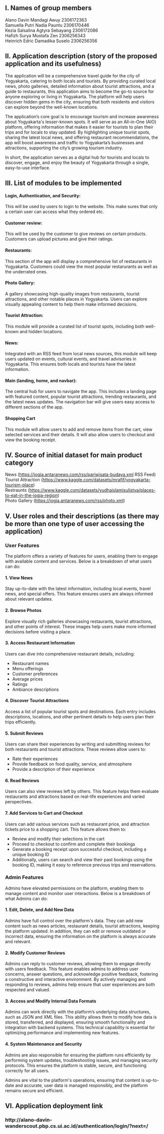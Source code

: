 <h2><b>I. Names of group members</b></h2>
Alano Davin Mandagi Awuy 2306172363
<br>
Samuella Putri Nadia Pauntu 2306170446
<br>
Kezia Salsalina Agtyra Sebayang 2306172086
<br>
Hafizh Surya Mustafa Zen 2306256343
<br>
Heinrich Edric Damadika Suselo 2306256356


<h2><b>II. Application description (story of the proposed application and its usefulness)</b></h2>
The application will be a comprehensive travel guide for the city of Yogyakarta, catering to both locals and tourists. By providing curated local news, photo galleries, detailed information about tourist attractions, and a guide to restaurants, this application aims to become the go-to source for anyone exploring or living in Yogyakarta. The platform will help users discover hidden gems in the city, ensuring that both residents and visitors can explore beyond the well-known locations.

The application’s core goal is to encourage tourism and increase awareness about Yogyakarta's lesser-known spots. It will serve as an All-in-One (AIO) platform, offering information that makes it easier for tourists to plan their trips and for locals to stay updated. By highlighting unique tourist spots, sharing the latest local news, and offering restaurant recommendations, the app will boost awareness and traffic to Yogyakarta’s businesses and attractions, supporting the city’s growing tourism industry.

In short, the application serves as a digital hub for tourists and locals to discover, engage, and enjoy the beauty of Yogyakarta through a single, easy-to-use interface.

<h2><b>III. List of modules to be implemented</b></h2>
<h4>Login, Authentication, and Security:</h4>
This will be used by users to login to the website. This make sures that only a certain user can access what they ordered etc.
<br>
<h4>Customer review:</h4>
This will be used by the customer to give reviews on certain products. Customers can upload pictures and give their ratings.
<br>
<h4>Restaurants:</h4>
This section of the app will display a comprehensive list of restaurants in Yogyakarta. Customers could view the most popular restarurants as well as the underrated ones.
<br>
<h4>Photo Gallery:</h4>
A gallery showcasing high-quality images from restaurants, tourist attractions, and other notable places in Yogyakarta. Users can explore visually appealing content to help them make informed decisions.
<br> 
<h4>Tourist Attraction:</h4>
This module will provide a curated list of tourist spots, including both well-known and hidden locations.
<br>
<h4>News:</h4>
Integrated with an RSS feed from local news sources, this module will keep users updated on events, cultural events, and travel advisories in Yogyakarta. This ensures both locals and tourists have the latest information.
<br>
<h4>Main (landing, home, and navbar):</h4>
The central hub for users to navigate the app. This includes a landing page with featured content, popular tourist attractions, trending restaurants, and the latest news updates. The navigation bar will give users easy access to different sections of the app.
<br>
<h4>Shopping Cart</h4>
This module will allow users to add and remove items from the cart, view selected services and their details. It will also allow users to checkout and view the booking receipt.

<h2><b>IV. Source of initial dataset for main product category</b></h2>

News (https://jogja.antaranews.com/rss/pariwisata-budaya.xml RSS Feed)
<br>
Tourist Attraction (https://www.kaggle.com/datasets/mrafif/yogyakarta-tourism-place)
<br>
Restraunts (https://www.kaggle.com/datasets/yudhaislamisulistya/places-to-eat-in-the-jogja-region)
<br>
Photo Gallery (https://jogja.antaranews.com/rss/photo.xml)

<h2><b>V. User roles and their descriptions (as there may be more than one type of user accessing the application)</b></h2>
<h3>User Features</h3>

<p>The platform offers a variety of features for users, enabling them to engage with available content and services. Below is a breakdown of what users can do:</p>

<h4>1. View News</h4>
<p>Stay up-to-date with the latest information, including local events, travel news, and special offers. This feature ensures users are always informed about relevant updates.</p>

<h4>2. Browse Photos</h4>
<p>Explore visually rich galleries showcasing restaurants, tourist attractions, and other points of interest. These images help users make more informed decisions before visiting a place.</p>

<h4>3. Access Restaurant Information</h4>
<p>Users can dive into comprehensive restaurant details, including:</p>
<ul>
    <li>Restaurant names</li>
    <li>Menu offerings</li>
    <li>Customer preferences</li>
    <li>Average prices</li>
    <li>Ratings</li>
    <li>Ambiance descriptions</li>
</ul>

<h4>4. Discover Tourist Attractions</h4>
<p>Access a list of popular tourist spots and destinations. Each entry includes descriptions, locations, and other pertinent details to help users plan their trips efficiently.</p>

<h4>5. Submit Reviews</h4>
<p>Users can share their experiences by writing and submitting reviews for both restaurants and tourist attractions. These reviews allow users to:</p>
<ul>
    <li>Rate their experiences</li>
    <li>Provide feedback on food quality, service, and atmosphere</li>
    <li>Provide a description of their experience</li>
</ul>

<h4>6. Read Reviews</h4>
<p>Users can also view reviews left by others. This feature helps them evaluate restaurants and attractions based on real-life experiences and varied perspectives.</p>

<h4>7. Add Services to Cart and Checkout</h4>
<p>Users can add various services such as restaurant price, and attraction tickets price to a shopping cart. This feature allows them to:</p>
<ul>
    <li>Review and modify their selections in the cart</li>
    <li>Proceed to checkout to confirm and complete their bookings</li>
    <li>Generate a booking receipt upon successful checkout, including a unique booking ID</li>
    <li>Additionally, users can search and view their past bookings using the booking ID, making it easy to reference previous trips and reservations.</li>
</ul>

<h3>Admin Features</h3>

<p>Admins have elevated permissions on the platform, enabling them to manage content and monitor user interactions. Below is a breakdown of what Admins can do:</p>

<h4>1. Edit, Delete, and Add New Data</h4>
<p>Admins have full control over the platform's data. They can add new content such as news articles, restaurant details, tourist attractions, keeping the platform updated. In addition, they can edit or remove outdated or incorrect data, ensuring the information on the platform is always accurate and relevant.</p>

<h4>2. Modify Customer Reviews</h4> 
<p>Admins can reply to customer reviews, allowing them to engage directly with users feedback. This feature enables admins to address user concerns, answer questions, and acknowledge positive feedback, fostering a constructive and interactive environment. By actively managing and responding to reviews, admins help ensure that user experiences are both respected and valued.</p>

<h4>3. Access and Modify Internal Data Formats</h4>
<p>Admins can work directly with the platform’s underlying data structures, such as JSON and XML files. This ability allows them to modify how data is stored, transferred, and displayed, ensuring smooth functionality and integration with backend systems. This technical capability is essential for optimizing performance and implementing new features.</p>

<h4>4. System Maintenance and Security</h4>
<p>Admins are also responsible for ensuring the platform runs efficiently by performing system updates, troubleshooting issues, and managing security protocols. This ensures the platform is stable, secure, and functioning correctly for all users.</p>

<p>Admins are vital to the platform's operations, ensuring that content is up-to-date and accurate, user data is managed responsibly, and the platform remains secure and efficient.</p>



<h2><b>VI. Application deployment link</b></h2>
<h3><b>http://alano-davin-wanderscout.pbp.cs.ui.ac.id/authentication/login/?next=/</b></h3>